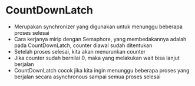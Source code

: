 # CountDownLatch

- Merupakan synchronizer yang digunakan untuk menunggu beberapa proses selesai
- Cara kerjanya mirip dengan Semaphore, yang membedakannya adalah pada CountDownLatch, counter diawal sudah ditentukan
- Setelah proses selesai, kita akan menurunkan counter
- Jika counter sudah bernilai 0, maka yang melakukan wait bisa lanjut berjalan
- CountDownLatch cocok jika kita ingin menunggu beberapa proses yang berjalan secara asynchronous sampai semua proses selesai